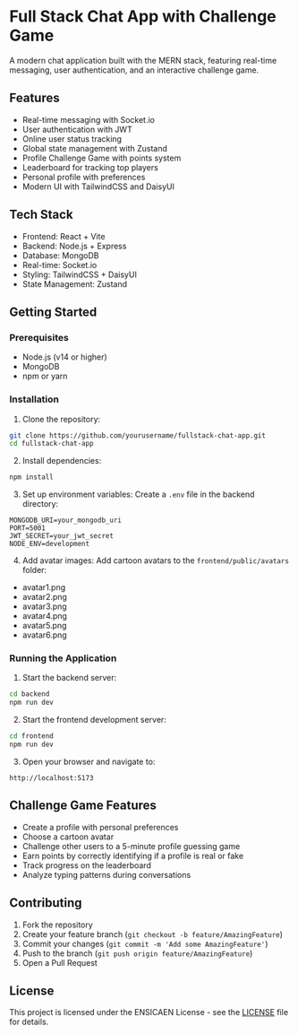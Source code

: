 # Full Stack Chat App with Challenge Game

A modern chat application built with the MERN stack, featuring real-time messaging, user authentication, and an interactive challenge game.

## Features

- Real-time messaging with Socket.io
- User authentication with JWT
- Online user status tracking
- Global state management with Zustand
- Profile Challenge Game with points system
- Leaderboard for tracking top players
- Personal profile with preferences
- Modern UI with TailwindCSS and DaisyUI

## Tech Stack

- Frontend: React + Vite
- Backend: Node.js + Express
- Database: MongoDB
- Real-time: Socket.io
- Styling: TailwindCSS + DaisyUI
- State Management: Zustand

## Getting Started

### Prerequisites

- Node.js (v14 or higher)
- MongoDB
- npm or yarn

### Installation

1. Clone the repository:
```bash
git clone https://github.com/yourusername/fullstack-chat-app.git
cd fullstack-chat-app
```

2. Install dependencies:
```bash
npm install
```

3. Set up environment variables:
Create a `.env` file in the backend directory:
```env
MONGODB_URI=your_mongodb_uri
PORT=5001
JWT_SECRET=your_jwt_secret
NODE_ENV=development
```

4. Add avatar images:
Add cartoon avatars to the `frontend/public/avatars` folder:
- avatar1.png
- avatar2.png
- avatar3.png
- avatar4.png
- avatar5.png
- avatar6.png

### Running the Application

1. Start the backend server:
```bash
cd backend
npm run dev
```

2. Start the frontend development server:
```bash
cd frontend
npm run dev
```

3. Open your browser and navigate to:
```
http://localhost:5173
```

## Challenge Game Features

- Create a profile with personal preferences
- Choose a cartoon avatar
- Challenge other users to a 5-minute profile guessing game
- Earn points by correctly identifying if a profile is real or fake
- Track progress on the leaderboard
- Analyze typing patterns during conversations

## Contributing

1. Fork the repository
2. Create your feature branch (`git checkout -b feature/AmazingFeature`)
3. Commit your changes (`git commit -m 'Add some AmazingFeature'`)
4. Push to the branch (`git push origin feature/AmazingFeature`)
5. Open a Pull Request

## License

This project is licensed under the ENSICAEN License - see the [LICENSE](LICENSE) file for details.
